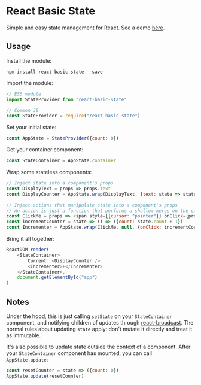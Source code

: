 # React Basic State

Simple and easy state management for React. See a demo [here](https://www.webpackbin.com/bins/-L088tSDNRxgmAQod3Kh).

## Usage

Install the module:

```
npm install react-basic-state --save
```

Import the module:

```javascript
// ES6 module
import StateProvider from "react-basic-state"

// Common JS
const StateProvider = require("react-basic-state")
```

Set your initial state:

```javascript
const AppState = StateProvider({count: 0})
```

Get your container component:

```javascript
const StateContainer = AppState.container
```

Wrap some stateless components:

```javascript
// Inject state into a component's props
const DisplayText = props => props.text
const DisplayCounter = AppState.wrap(DisplayText, {text: state => state.count})

// Inject actions that manipulate state into a component's props
// An action is just a function that performs a shallow merge on the current state
const ClickMe = props => <span style={{cursor: "pointer"}} onClick={props.onClick}>{props.children}</span>
const incrementCounter = state => () => ({count: state.count + 1})
const Incrementer = AppState.wrap(ClickMe, null, {onClick: incrementCounter})
```

Bring it all together:
```javascript
ReactDOM.render(
	<StateContainer>
		Current: <DisplayCounter />
		<Incrementer>+</Incrementer>
	</StateContainer>,
	document.getElementById("app")
)
```

## Notes

Under the hood, this is just calling `setState` on your `StateContainer` component, and notifying children of updates through [react-broadcast](https://github.com/ReactTraining/react-broadcast). The normal rules about updating `state` apply: don't mutate it directly and treat it as immutable.

It's also possible to update state outside the context of a component. After your  `StateContainer` component has mounted, you can call `AppState.update`:

```javascript
const resetCounter = state => ({count: 0})
AppState.update(resetCounter)
```

